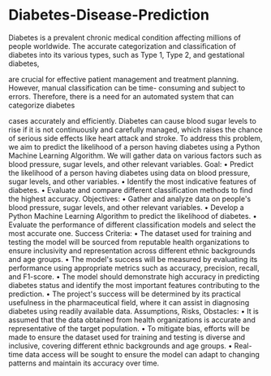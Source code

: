 # Diabetes-Disease-Prediction

Diabetes is a prevalent chronic medical condition affecting millions of people worldwide. The accurate
categorization and classification of diabetes into its various types, such as Type 1, Type 2, and gestational diabetes,

are crucial for effective patient management and treatment planning. However, manual classification can be time-
consuming and subject to errors. Therefore, there is a need for an automated system that can categorize diabetes

cases accurately and efficiently.
Diabetes can cause blood sugar levels to rise if it is not continuously and carefully managed, which raises the
chance of serious side effects like heart attack and stroke. To address this problem, we aim to predict the likelihood
of a person having diabetes using a Python Machine Learning Algorithm. We will gather data on various factors
such as blood pressure, sugar levels, and other relevant variables.
Goal:
• Predict the likelihood of a person having diabetes using data on blood pressure, sugar levels, and other
variables.
• Identify the most indicative features of diabetes.
• Evaluate and compare different classification methods to find the highest accuracy.
Objectives:
• Gather and analyze data on people's blood pressure, sugar levels, and other relevant variables.
• Develop a Python Machine Learning Algorithm to predict the likelihood of diabetes.
• Evaluate the performance of different classification models and select the most accurate one.
Success Criteria:
• The dataset used for training and testing the model will be sourced from reputable health organizations to
ensure inclusivity and representation across different ethnic backgrounds and age groups.
• The model's success will be measured by evaluating its performance using appropriate metrics such as
accuracy, precision, recall, and F1-score.
• The model should demonstrate high accuracy in predicting diabetes status and identify the most important
features contributing to the prediction.
• The project's success will be determined by its practical usefulness in the pharmaceutical field, where it can
assist in diagnosing diabetes using readily available data.
Assumptions, Risks, Obstacles:
• It is assumed that the data obtained from health organizations is accurate and representative of the target
population.
• To mitigate bias, efforts will be made to ensure the dataset used for training and testing is diverse and inclusive,
covering different ethnic backgrounds and age groups.
• Real-time data access will be sought to ensure the model can adapt to changing patterns and maintain its accuracy
over time.
